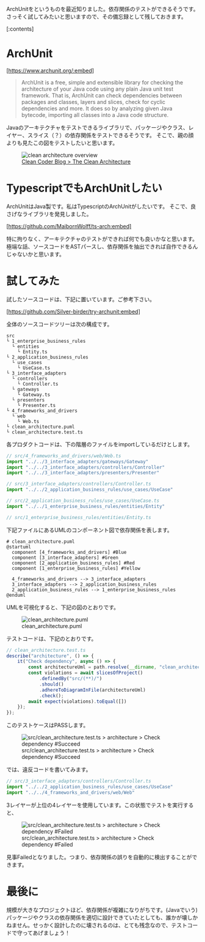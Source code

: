 <!-- 
title: TypescriptでArchUnitしてみた
date: 2020-11-28T12:08:33+09:00
draft: false
description: 
image: 
icon: 😎
-->

ArchUnitをというものを最近知りました。依存関係のテストができるそうです。さっそく試してみたいと思いますので、その備忘録として残しておきます。

[:contents]

# ArchUnit

[https://www.archunit.org/:embed]

> ArchUnit is a free, simple and extensible library for checking the architecture of your Java code using any plain Java unit test framework. That is, ArchUnit can check dependencies between packages and classes, layers and slices, check for cyclic dependencies and more. It does so by analyzing given Java bytecode, importing all classes into a Java code structure.

Javaのアーキテクチャをテストできるライブラリで、パッケージやクラス、レイヤー、スライス（？）の依存関係をテストできるそうです。
そこで、親の顔よりも見たこの図をテストしたいと思います。

<figure title="Clean Coder Blog > The Clean Architecture">
<img alt="clean architecture overview" src="https://blog.cleancoder.com/uncle-bob/images/2012-08-13-the-clean-architecture/CleanArchitecture.jpg">
<figcaption><a href="https://blog.cleancoder.com/uncle-bob/2012/08/13/the-clean-architecture.html">Clean Coder Blog > The Clean Architecture</a></figcaption>
</figure>

# TypescriptでもArchUnitしたい

ArchUnitはJava製です。私はTypescriptのArchUnitがしたいです。
そこで、良さげなライブラリを発見しました。

[https://github.com/MaibornWolff/ts-arch:embed]

特に拘りなく、アーキテクチャのテストができれば何でも良いかなと思います。
極端な話、ソースコードをASTパースし、依存関係を抽出できれば自作できるんじゃないかと思います。

# 試してみた

試したソースコードは、下記に置いています。ご参考下さい。

[https://github.com/Silver-birder/try-archunit:embed]

全体のソースコードツリーは次の構成です。

```
src
└ 1_enterprise_business_rules
  └ entities
    └ Entity.ts
└ 2_application_business_rules
  └ use_cases
    └ UseCase.ts
└ 3_interface_adapters
  └ controllers
    └ Controller.ts
  └ gateways
    └ Gateway.ts
  └ presenters
    └ Presenter.ts
└ 4_frameworks_and_drivers
  └ web
    └ Web.ts
└ clean_architecture.puml
└ clean_architecture.test.ts
```

各プロダクトコードは、下の階層のファイルをimportしているだけとします。

```typescript
// src/4_frameworks_and_drivers/web/Web.ts
import "../../3_interface_adapters/gateways/Gateway"
import "../../3_interface_adapters/controllers/Controller"
import "../../3_interface_adapters/presenters/Presenter"
```

```typescript
// src/3_interface_adapters/controllers/Controller.ts
import "../../2_application_business_rules/use_cases/UseCase"
```

```typescript
// src/2_application_business_rules/use_cases/UseCase.ts
import "../../1_enterprise_business_rules/entities/Entity"
```

```typescript
// src/1_enterprise_business_rules/entities/Entity.ts
```

下記ファイルにあるUMLのコンポーネント図で依存関係を表します。

```
# clean_architecture.puml
@startuml
  component [4_frameworks_and_drivers] #Blue
  component [3_interface_adapters] #Green
  component [2_application_business_rules] #Red
  component [1_enterprise_business_rules] #Yellow

  4_frameworks_and_drivers --> 3_interface_adapters
  3_interface_adapters --> 2_application_business_rules
  2_application_business_rules --> 1_enterprise_business_rules
@enduml
```

UMLを可視化すると、下記の図のとおりです。

<figure title="clean_architecture.puml">
<img alt="clean_architecture.puml" src="https://res.cloudinary.com/silverbirder/image/upload/v1614430164/silver-birder.github.io/blog/clean_architecture.puml.png">
<figcaption>clean_architecture.puml</figcaption>
</figure>

テストコードは、下記のとおりです。

```typescript
// clean_architecture.test.ts
describe("architecture", () => {
    it("Check dependency", async () => {
        const architectureUml = path.resolve(__dirname, "clean_architecture.puml");
        const violations = await slicesOfProject()
            .definedBy("src/(**)/")
            .should()
            .adhereToDiagramInFile(architectureUml)
            .check();
        await expect(violations).toEqual([])
    });
});
```

このテストケースはPASSします。
<figure title="src/clean_architecture.test.ts > architecture > Check dependency #Succeed">
<img alt="src/clean_architecture.test.ts > architecture > Check dependency #Succeed" src="https://res.cloudinary.com/silverbirder/image/upload/v1614430233/silver-birder.github.io/blog/src_clean_architecture_test_ts_architecture_check_dependency_succeed.png">
<figcaption>src/clean_architecture.test.ts > architecture > Check dependency #Succeed</figcaption>
</figure>

では、違反コードを書いてみます。

```typescript
// src/3_interface_adapters/controllers/Controller.ts
import "../../2_application_business_rules/use_cases/UseCase"
import "../../4_frameworks_and_drivers/web/Web"
```

3レイヤーが上位の4レイヤーを使用しています。この状態でテストを実行すると、

<figure title="src/clean_architecture.test.ts > architecture > Check dependency #Failed">
<img alt="src/clean_architecture.test.ts > architecture > Check dependency #Failed" src="https://res.cloudinary.com/silverbirder/image/upload/v1614430292/silver-birder.github.io/blog/src_clean_architecture_test_ts_architecture_check_dependency_failed.png">
<figcaption>src/clean_architecture.test.ts > architecture > Check dependency #Failed</figcaption>
</figure>

見事Failedとなりました。つまり、依存関係の誤りを自動的に検出することができます。

# 最後に
規模が大きなプロジェクトほど、依存関係が複雑になりがちです。(Javaでいう) パッケージやクラスの依存関係を適切に設計できていたとしても、誰かが壊しかねません。せっかく設計したのに壊されるのは、とても残念なので、テストコードで守ってあげましょう！
